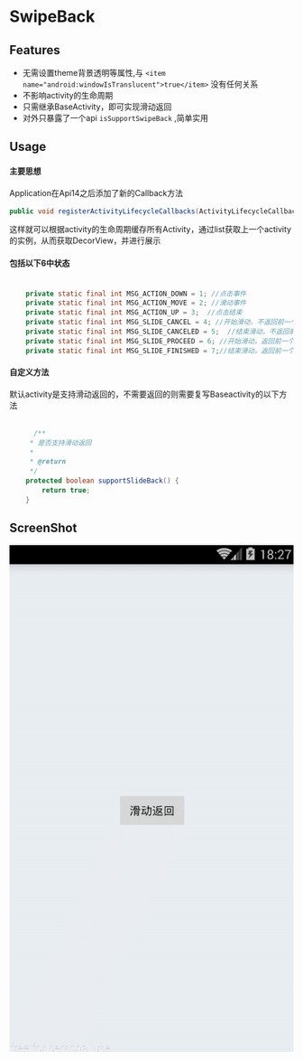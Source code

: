 SwipeBack
====================================

Features
--------

- 无需设置theme背景透明等属性,与 `<item name="android:windowIsTranslucent">true</item>` 没有任何关系 
- 不影响activity的生命周期
- 只需继承BaseActivity，即可实现滑动返回      
- 对外只暴露了一个api  `isSupportSwipeBack`  ,简单实用   

Usage
--------
#### 主要思想
Application在Api14之后添加了新的Callback方法  

``` java  
public void registerActivityLifecycleCallbacks(ActivityLifecycleCallbacks callback) {}
```
  
这样就可以根据activity的生命周期缓存所有Activity，通过list获取上一个activity的实例，从而获取DecorView，并进行展示


#### 包括以下6中状态  

```java  

    private static final int MSG_ACTION_DOWN = 1; //点击事件  
    private static final int MSG_ACTION_MOVE = 2; //滑动事件
    private static final int MSG_ACTION_UP = 3;  //点击结束
    private static final int MSG_SLIDE_CANCEL = 4; //开始滑动，不返回前一个页面
    private static final int MSG_SLIDE_CANCELED = 5;  //结束滑动，不返回前一个页面
    private static final int MSG_SLIDE_PROCEED = 6; //开始滑动，返回前一个页面
    private static final int MSG_SLIDE_FINISHED = 7;//结束滑动，返回前一个页面
```

#### 自定义方法 
默认activity是支持滑动返回的，不需要返回的则需要复写Baseactivity的以下方法  
```java

      /**
     * 是否支持滑动返回
     *
     * @return
     */  
    protected boolean supportSlideBack() {
        return true;
    }  
```


ScreenShot
---------

![image](./screenshot/swipeback.gif)
